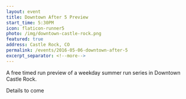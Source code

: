 ```yaml
---
layout: event
title: Downtown After 5 Preview
start_time: 5:30PM
icon: flaticon-runner5
photo: /img/downtown-castle-rock.png
featured: true
address: Castle Rock, CO
permalink: /events/2016-05-06-downtown-after-5
excerpt_separator: <!--more-->
---
```


A free timed run preview of a weekday summer run series in Downtown Castle Rock.

Details to come

